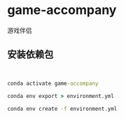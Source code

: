# game-accompany
游戏伴侣


## 安装依赖包

```cmd


conda activate game-accompany

conda env export > environment.yml

conda env create -f environment.yml
```